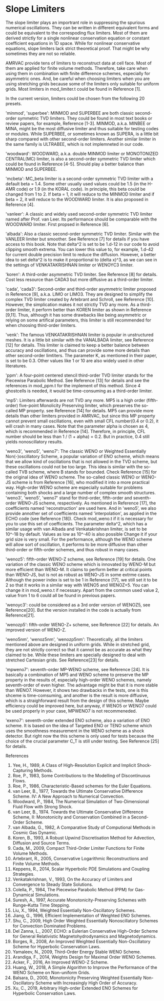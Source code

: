 # Slope Limiters

The slope limiter plays an importrant role in suppressing the spurious numerical oscillations.
They can be written in different equivalent forms and could be equivalent to the correspoding flux limiters.
Most of them are derived strictly for a single nonlinear conservation equation or constant coefficient equations in 1D space.
While for nonlinear conservative equations, slope limiters lack strict theoretical proof.
That might be why sometimes they are not so reliable.

AMRVAC provide tens of limiters to reconstruct data at cell face.
Most of them are applied for finite volume methods.
Therefore, take care when using them in combination with finite difference schemes, especially for asymmetric ones.
And, be careful when choosing limiters when you are using stretching grids because some of the limiters only suitable for uniform grids.
Most limiters in mod_limiter.t could be found in Reference [1].

In the current version, limiters could be chosen from the following 20 presets.

'minmod', 'superbee': MINMOD and SUPERBEE are both classic second-order symmetric TVD limiters. They could be found in most text books or review papers, for example, Reference [1-3]. MINMOD, a.k.a. MINBEE or MINA, might be the most diffusive limiter and thus suitable for testing codes or modules. While SUPERBEE, or sometimes known as SUPERA, is a little bit sharp compared with other second-order limiters. Another similar limiter in the same family is ULTRABEE, which is not implemneted in our code.

'woodward': WOODWARD, a.k.a. double MINMOD limiter or MONOTONIZED CENTRAL(MC) limiter, is also a second-order symmetric TVD limiter which could be found in Reference [4-5]. Should play a better balance than MINMOD and SUPERBEE.

'mcbeta': MC_beta limiter is a second-order symmetric TVD limiter with a default beta = 1.4. Some other usually used values could be 1.5 (in the H-AMR code) or 1.9 (in the KORAL code). In principle, this beta could be changed from 1 to 2. If beta = 1, it will reduce to the MINMOD limiter and if beta = 2, it will reduce to the WOODWARD limiter. It is also proposed in Reference [4].

'vanleer': A classic and widely used second-order symmetric TVD limiter named after Prof. van Leer. Its performance should be comparable with the WOODWARD limiter. First propsed in Reference [6].

'albada': Also a classic second-order symmetric TVD limiter. Similar with the VANLEER limiter but smoother. See Reference [7] for details if you have access to this book. Note that delta^2 is set to be 1.d-12 in our code to avoid clipping smooth extrema. You can lower this value to, for example, 1.d-42 for current double precision limit to reduce the diffusion. However, a better idea to set delta^2 is to make it proportional to (delta x)^3, as we can see in the settings of VENKATAKRISHNAN limiter or WENOYC3 limiter.

'koren': A third-order asymmetric TVD limiter. See Reference [8] for details. Cost less resource than CADA3 but more diffusive as a third-order limiter.

'cada', 'cada3': Second-order and third-order asymmetric limiter proposed in Reference [9], a.k.a. LIMO or LIMO3. They are designed to simplify the complex TVD limiter created by Artebrant and Schroll, see Reference [10]. However, the simplication makes it not strictly TVD any more. As a third-order limiter, it perform better than KOREN limiter as shown in Reference [9,11]. Thus, although it has some drawbacks like being asymmetric or relying on some artifical parameters, this limiter is still recommended for when choosing third-order limiters.

'venk': The famous VENKATAKRISHNAN limiter is popular in unstructured meshes. It is a little bit similar with the VANALBADA limiter, see Reference [12] for details. This limiter is claimed to keep a better balance between accuracy and oscillations, and thus can provide some more details than other second-order limtiters. The parameter K, as mentioned in their paper, is set to be 0.3. Other values like 1 or 10 are also widely used in other literatures.

'ppm': A four-point centered stencil third-order TVD limiter stands for the Piecewise Parabolic Method. See Reference [13] for details and see the references in mod_ppm.t for the implement of this method. Since 4 ghostcells is needed, it would be time-consuming as a third-order limiter.

'mp5': Limiters afterwards are not TVD any more. MP5 is a high order (fifth-order) five-point Monolicity Preserving limiter, which preserves the so-called MP property. see Reference [14] for details. MP5 can provide more details than other limiters provided in AMRVAC, but since this MP property cannot prevent small oscillations, even with small CFL number(0.4 or 0.2), it will crash in many cases. Note that the parameter alpha is chosen as 4, which is recommended in Reference [14]. Therefore, in principle, CFL number should be less than 1 / (1 + alpha) = 0.2. But in practice, 0.4 still yields nonoscillatory results.

'weno3', 'weno5', 'weno7': The classic WENO or Weighted Essentially Non(-)oscillatory Scheme, a popular variation of ENO scheme, which means that we allow kind of oscillations that is not allowed in the TVD scheme, but these oscillations could not be too large. This idea is similar with the so-called TVB scheme, where B stands for bounded. Check Reference [15] for the original idea of WENO scheme. The so-called classic WENO or WENO-JS scheme is from Reference [16], who modified it into a more practical way. High-order WENO scheme are especially suitable for problems containing both shocks and a large number of complex smooth structures. 'weno3', 'weno5', 'weno7' stand for third-order, fifth-order and seventh-order WENO-JS scheme, respectively. As mentioned in Reference [17], the coefficients named 'reconstruction' are used here. And in 'weno5', we also provide annother set of coefficients named 'interpolation', as applied in the ECHO code (see Reference [18]). Check mod_weno.t if it is necessary for you to use this set of coefficients. The parameter delta^2, which has a similar usage with van Albada and Venkatakrishnan limiter, is set to be 10^-18 by default. Values as low as 10^-40 is also possible Change it if your grid size is very small. For the performance, although the WENO scheme will allow sort of oscillation, it performs to be more diffusive than other third-order or fifth-order schemes, and thus robust in many cases.

'wenoz5': fifth-order WENO-Z scheme, see Reference [19] for details. One variation of the classic WENO scheme which is innovated by WENO-M but more efficient than WENO-M. It claims to perform better at critical points than WENO-JS, but is not as robust as WENO-JS in some extrme cases. Although the power index is set to be 1 in Reference [17], we still set it to be 2 so that it works in a similar way with WENO5 and WENOZ+5. You can change it in mod_weno.t if necessary. Apart from the common used value 2, value from 1 to 6 could all be found in previous papers.

'wenoyc3': could be considered as a 3rd order version of WENOZ5, see Reference[20]. But the version installed in the code is actually from Reference[21].

'wenozp5': fifth-order WENO-Z+ scheme, see Reference [22] for details. An improved version of WENO-Z.

'weno5nm', 'wenoz5nm', 'wenozp5nm': Theoretically, all the limiters mentioned above are designed in uniform grids. While in stretched grid, they are not strictly correct so that it cannot be as accurate as what they claimed to be. While these limiters are specially designed to deal with stretched Cartesian grids. See Reference[23] for details.

'mpweno7': seventh-order MP-WENO scheme, see Reference [24]. It is basically a combination of MP5 and WENO scheme to preserve the MP property in the results of, especially high-order WENO schemes, namely seventh-order of even higher. The advantage might be that it is more stable than WENO7. However, it shows two drawbacks in the tests, one is this shceme is time-comsuming, and another is the result is more diffusive, which is a straighforward result from the design of this scheme. Maybe efficiency could be improved here, but anyway, if WENO5 or WENO7 could be used properly in your case, MPWENO7 is not recommeneded.

'exeno7': seventh-order extended ENO scheme, also a variation of ENO scheme. It is based on the idea of Targeted ENO or TENO scheme which uses the smoothness measurement in the WENO scheme as a shock detector. But right now the this scheme is only used for tests because the choice of the crucial parameter C_T is still under testing. See Reference [25] for details.

References
1. Yee, H., 1989, A Class of High-Resolution Explicit and Implicit Shock-Capturing Methods.
2. Roe, P., 1983, Some Contributions to the Modelling of Discontinuous Flows.
3. Roe, P., 1986, Characteristic-Based schemes for the Euler Equations.
4. van Leer, B., 1977, Towards the Ultimate Conservative Difference Scheme. IV: A New Approach to Numerical Convection.
5. Woodward, P., 1984, The Numerical Simulation of Two-Dimensional Fluid Flow with Strong Shock.
6. van Leer, B., 1974. Towards the Ultimate Conservative Difference Scheme, II: Monotonicity and Conservation Combined in a Second-Order Scheme.
7. van Albada, G., 1982, A Comparative Study of Computional Methods in Cosmic Gas Dynamic.
8. Koren, B., 1993, A Robust Upwind Discretisation Method for Advection, Diffusion and Source Terms.
9. Cada, M., 2009, Compact Third-Order Limiter Functions for Finite Volume Methods.
10. Artebrant, R., 2005, Conservative Logarithmic Reconstructions and Finite Volume Methods.
11. Keppens, R., 2014, Scalar Hyperbolic PDE Simulations and Coupling Strategies.
12. Venkatakrishnan, V., 1993, On the Accuracy of Limiters and Convergence to Steady State Solutions.
13. Colella, P., 1984, The Piecewise Parabolic Method (PPM) for Gas-Dynamical Simulations.
14. Suresh, A., 1997, Accurate Monotonicity-Preserving Schemes with Runge–Kutta Time Stepping.
15. Liu, X., 1994, Weighted Essentially Non-Oscillatory Schemes.
16. Jiang, G., 1996, Efficient Implementation of Weighted ENO Schemes.
17. Shu, C., 2009, High Order Weighted Essentially Nonoscillatory Schemes for Convection Dominated Problems.
18. Del Zanna, L., 2007, ECHO: a Eulerian Conservative High-Order Scheme for General Relativistic Magnetohydrodynamics and Magnetodynamics.
19. Borges, R., 2008, An Improved Weighted Essentially Non-Oscillatory Scheme for Hyperbolic Conservation Laws.
20. Yamaleev, N., 2009, Third-Order Energy Stable WENO Scheme.
21. Arandiga, F., 2014, Weights Design for Maximal Order WENO Schemes.
22. Acker, F., 2016, An Improved WENO-Z Scheme.
23. Huang, W., 2018, A Simple Algorithm to Improve the Performance of the WENO Scheme on Non-uniform Grids.
24. Balsara, D., 2000, Monotonicity Preserving Weighted Essentially Non-Oscillatory Scheme with Increasingly High Order of Accuracy.
25. Xu, C., 2019, Arbitrary High-order Extended ENO Schemes for Hyperbolic Conservation Laws.
